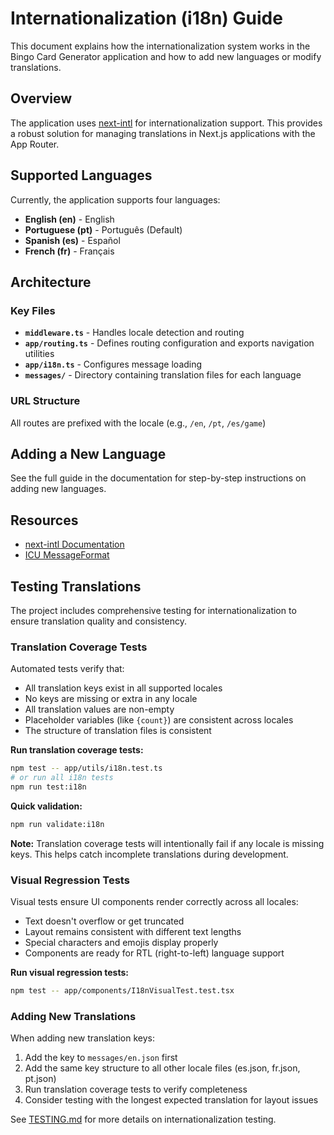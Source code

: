 # Internationalization (i18n) Guide

This document explains how the internationalization system works in the Bingo Card Generator application and how to add
new languages or modify translations.

## Overview

The application uses [next-intl](https://next-intl-docs.vercel.app/) for internationalization support. This provides a
robust solution for managing translations in Next.js applications with the App Router.

## Supported Languages

Currently, the application supports four languages:

- **English (en)** - English
- **Portuguese (pt)** - Português (Default)
- **Spanish (es)** - Español
- **French (fr)** - Français

## Architecture

### Key Files

- **`middleware.ts`** - Handles locale detection and routing
- **`app/routing.ts`** - Defines routing configuration and exports navigation utilities
- **`app/i18n.ts`** - Configures message loading
- **`messages/`** - Directory containing translation files for each language

### URL Structure

All routes are prefixed with the locale (e.g., `/en`, `/pt`, `/es/game`)

## Adding a New Language

See the full guide in the documentation for step-by-step instructions on adding new languages.

## Resources

- [next-intl Documentation](https://next-intl-docs.vercel.app/)
- [ICU MessageFormat](https://unicode-org.github.io/icu/userguide/format_parse/messages/)

## Testing Translations

The project includes comprehensive testing for internationalization to ensure translation quality and consistency.

### Translation Coverage Tests

Automated tests verify that:

- All translation keys exist in all supported locales
- No keys are missing or extra in any locale
- All translation values are non-empty
- Placeholder variables (like `{count}`) are consistent across locales
- The structure of translation files is consistent

**Run translation coverage tests:**

```bash
npm test -- app/utils/i18n.test.ts
# or run all i18n tests
npm run test:i18n
```

**Quick validation:**

```bash
npm run validate:i18n
```

**Note:** Translation coverage tests will intentionally fail if any
locale is missing keys. This helps catch incomplete translations
during development.

### Visual Regression Tests

Visual tests ensure UI components render correctly across all locales:

- Text doesn't overflow or get truncated
- Layout remains consistent with different text lengths
- Special characters and emojis display properly
- Components are ready for RTL (right-to-left) language support

**Run visual regression tests:**

```bash
npm test -- app/components/I18nVisualTest.test.tsx
```

### Adding New Translations

When adding new translation keys:

1. Add the key to `messages/en.json` first
2. Add the same key structure to all other locale files
   (es.json, fr.json, pt.json)
3. Run translation coverage tests to verify completeness
4. Consider testing with the longest expected translation for
   layout issues

See [TESTING.md](../TESTING.md) for more details on
internationalization testing.
